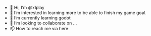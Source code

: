 - 👋 Hi, I’m @xIplay
- 👀 I’m interested in learning more to be able to finish my game goal.
- 🌱 I’m currently learning godot
- 💞️ I’m looking to collaborate on ...
- 📫 How to reach me via here

<!---
xIplay/xIplay is a ✨ special ✨ repository because its `README.md` (this file) appears on your GitHub profile.
You can click the Preview link to take a look at your changes.
--->
